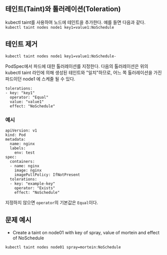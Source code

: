 ## 테인트(Taint)와 톨러레이션(Toleration)

kubectl taint를 사용하여 노드에 테인트을 추가한다. 예를 들면 다음과 같다.  
`
kubectl taint nodes node1 key1=value1:NoSchedule
`
## 테인트 제거

`
kubectl taint nodes node1 key1=value1:NoSchedule-
`

PodSpec에서 파드에 대한 톨러레이션를 지정한다. 다음의 톨러레이션은 위의 kubectl taint 라인에 의해 생성된 테인트와 "일치"하므로, 어느 쪽 톨러레이션을 가진 파드이던 node1 에 스케줄 될 수 있다.  
```
tolerations:
- key: "key1"
  operator: "Equal"
  value: "value1"
  effect: "NoSchedule"
 ```
 
 ### 예시
 
```
apiVersion: v1
kind: Pod
metadata:
  name: nginx
  labels:
    env: test
spec:
  containers:
  - name: nginx
    image: nginx
    imagePullPolicy: IfNotPresent
  tolerations:
  - key: "example-key"
    operator: "Exists"
    effect: "NoSchedule"
```

지정하지 않으면 `operator`의 기본값은 `Equal`이다.


## 문제 예시 
- Create a taint on node01 with key of spray, value of mortein and effect of NoSchedule

```
kubectl taint nodes node01 spray=mortein:NoSchedule
```

